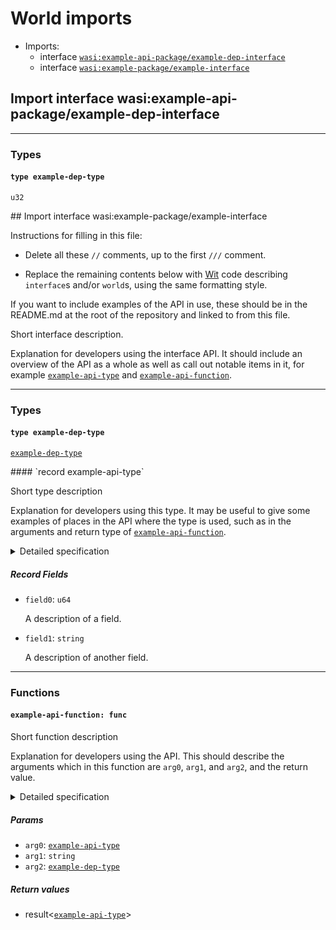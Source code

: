 <h1><a name="imports">World imports</a></h1>
<ul>
<li>Imports:
<ul>
<li>interface <a href="#wasi:example_api_package_example_dep_interface"><code>wasi:example-api-package/example-dep-interface</code></a></li>
<li>interface <a href="#wasi:example_package_example_interface"><code>wasi:example-package/example-interface</code></a></li>
</ul>
</li>
</ul>
<h2><a name="wasi:example_api_package_example_dep_interface"></a>Import interface wasi:example-api-package/example-dep-interface</h2>
<hr />
<h3>Types</h3>
<h4><a name="example_dep_type"></a><code>type example-dep-type</code></h4>
<p><code>u32</code></p>
<p>
## <a name="wasi:example_package_example_interface"></a>Import interface wasi:example-package/example-interface
<p>Instructions for filling in this file:</p>
<ul>
<li>
<p>Delete all these <code>//</code> comments, up to the first <code>///</code> comment.</p>
</li>
<li>
<p>Replace the remaining contents below with <a href="https://github.com/WebAssembly/component-model/blob/main/design/mvp/WIT.md">Wit</a> code describing
<code>interface</code>s and/or <code>world</code>s, using the same formatting style.</p>
</li>
</ul>
<p>If you want to include examples of the API in use, these should be in the
README.md at the root of the repository and linked to from this file.</p>
<p>Short interface description.</p>
<p>Explanation for developers using the interface API. It should include an
overview of the API as a whole as well as call out notable items in it,
for example <a href="#example_api_type"><code>example-api-type</code></a> and <a href="#example_api_function"><code>example-api-function</code></a>.</p>
<hr />
<h3>Types</h3>
<h4><a name="example_dep_type"></a><code>type example-dep-type</code></h4>
<p><a href="#example_dep_type"><a href="#example_dep_type"><code>example-dep-type</code></a></a></p>
<p>
#### <a name="example_api_type"></a>`record example-api-type`
<p>Short type description</p>
<p>Explanation for developers using this type. It may be useful to give
some examples of places in the API where the type is used, such as in
the arguments and return type of <a href="#example_api_function"><code>example-api-function</code></a>.</p>
<details>
<summary>Detailed specification</summary>
More rigorous specification details for implementers go here, if needed.
The intention is to keep the developer-oriented docs focused on things that
most developers will need to be aware of, while putting bulkier descriptions
of precise behavior here.
</details>
<h5>Record Fields</h5>
<ul>
<li>
<p><a name="example_api_type.field0"></a><code>field0</code>: <code>u64</code></p>
<p>A description of a field.
</li>
<li>
<p><a name="example_api_type.field1"></a><code>field1</code>: <code>string</code></p>
<p>A description of another field.
</li>
</ul>
<hr />
<h3>Functions</h3>
<h4><a name="example_api_function"></a><code>example-api-function: func</code></h4>
<p>Short function description</p>
<p>Explanation for developers using the API. This should describe the
arguments which in this function are <code>arg0</code>, <code>arg1</code>, and <code>arg2</code>, and the
return value.</p>
<details>
<summary>Detailed specification</summary>
Similar to the details section above, this is meant for more rigorous
specification details for implementors. This may explain what a compliant
implementation MUST do, such as never returning an earlier result from a
later call, for example.
</details>
<h5>Params</h5>
<ul>
<li><a name="example_api_function.arg0"></a><code>arg0</code>: <a href="#example_api_type"><a href="#example_api_type"><code>example-api-type</code></a></a></li>
<li><a name="example_api_function.arg1"></a><code>arg1</code>: <code>string</code></li>
<li><a name="example_api_function.arg2"></a><code>arg2</code>: <a href="#example_dep_type"><a href="#example_dep_type"><code>example-dep-type</code></a></a></li>
</ul>
<h5>Return values</h5>
<ul>
<li><a name="example_api_function.0"></a> result&lt;<a href="#example_api_type"><a href="#example_api_type"><code>example-api-type</code></a></a>&gt;</li>
</ul>
